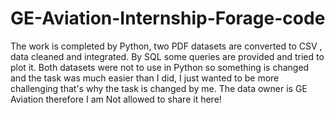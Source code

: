 # GE-Aviation-Internship-Forage-code
The work is completed by Python, two PDF datasets are converted to CSV , data cleaned and integrated. By SQL some queries are provided and tried to plot it. Both datasets were not to use in Python so something is changed and the task was much easier than I did, I just wanted to be more challenging that's why the task is changed by me. 
The data owner is GE Aviation therefore I am Not allowed to share it here! 

